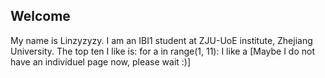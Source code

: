 ## Welcome 

My name is Linzyzyzy. 
I am an IBI1 student at ZJU-UoE institute, Zhejiang University.
The top ten I like is:
for a in range(1, 11):
	I like a
[Maybe I do not have an individuel page now, please wait :)] 
